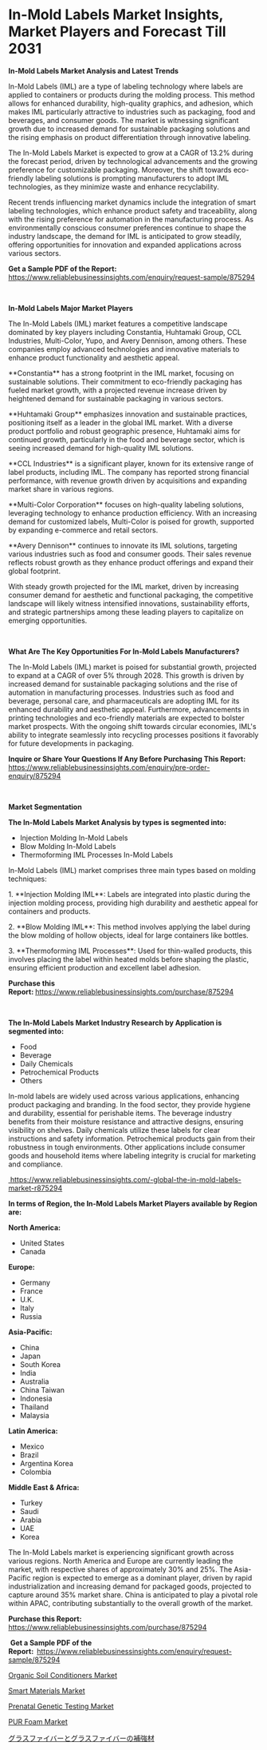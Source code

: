 <p><h1>In-Mold Labels Market Insights, Market Players and Forecast Till 2031</h1></p><p><strong>In-Mold Labels Market Analysis and Latest Trends</strong></p>
<p><p>In-Mold Labels (IML) are a type of labeling technology where labels are applied to containers or products during the molding process. This method allows for enhanced durability, high-quality graphics, and adhesion, which makes IML particularly attractive to industries such as packaging, food and beverages, and consumer goods. The market is witnessing significant growth due to increased demand for sustainable packaging solutions and the rising emphasis on product differentiation through innovative labeling.</p><p>The In-Mold Labels Market is expected to grow at a CAGR of 13.2% during the forecast period, driven by technological advancements and the growing preference for customizable packaging. Moreover, the shift towards eco-friendly labeling solutions is prompting manufacturers to adopt IML technologies, as they minimize waste and enhance recyclability. </p><p>Recent trends influencing market dynamics include the integration of smart labeling technologies, which enhance product safety and traceability, along with the rising preference for automation in the manufacturing process. As environmentally conscious consumer preferences continue to shape the industry landscape, the demand for IML is anticipated to grow steadily, offering opportunities for innovation and expanded applications across various sectors.</p></p>
<p><strong>Get a Sample PDF of the Report:&nbsp;</strong> <a href="https://www.reliablebusinessinsights.com/enquiry/request-sample/875294">https://www.reliablebusinessinsights.com/enquiry/request-sample/875294</a></p>
<p>&nbsp;</p>
<p><strong>In-Mold Labels Major Market Players</strong></p>
<p><p>The In-Mold Labels (IML) market features a competitive landscape dominated by key players including Constantia, Huhtamaki Group, CCL Industries, Multi-Color, Yupo, and Avery Dennison, among others. These companies employ advanced technologies and innovative materials to enhance product functionality and aesthetic appeal.</p><p>**Constantia** has a strong footprint in the IML market, focusing on sustainable solutions. Their commitment to eco-friendly packaging has fueled market growth, with a projected revenue increase driven by heightened demand for sustainable packaging in various sectors.</p><p>**Huhtamaki Group** emphasizes innovation and sustainable practices, positioning itself as a leader in the global IML market. With a diverse product portfolio and robust geographic presence, Huhtamaki aims for continued growth, particularly in the food and beverage sector, which is seeing increased demand for high-quality IML solutions.</p><p>**CCL Industries** is a significant player, known for its extensive range of label products, including IML. The company has reported strong financial performance, with revenue growth driven by acquisitions and expanding market share in various regions.</p><p>**Multi-Color Corporation** focuses on high-quality labeling solutions, leveraging technology to enhance production efficiency. With an increasing demand for customized labels, Multi-Color is poised for growth, supported by expanding e-commerce and retail sectors.</p><p>**Avery Dennison** continues to innovate its IML solutions, targeting various industries such as food and consumer goods. Their sales revenue reflects robust growth as they enhance product offerings and expand their global footprint.</p><p>With steady growth projected for the IML market, driven by increasing consumer demand for aesthetic and functional packaging, the competitive landscape will likely witness intensified innovations, sustainability efforts, and strategic partnerships among these leading players to capitalize on emerging opportunities.</p></p>
<p>&nbsp;</p>
<p><strong>What Are The Key Opportunities For In-Mold Labels Manufacturers?</strong></p>
<p><p>The In-Mold Labels (IML) market is poised for substantial growth, projected to expand at a CAGR of over 5% through 2028. This growth is driven by increased demand for sustainable packaging solutions and the rise of automation in manufacturing processes. Industries such as food and beverage, personal care, and pharmaceuticals are adopting IML for its enhanced durability and aesthetic appeal. Furthermore, advancements in printing technologies and eco-friendly materials are expected to bolster market prospects. With the ongoing shift towards circular economies, IML's ability to integrate seamlessly into recycling processes positions it favorably for future developments in packaging.</p></p>
<p><strong>Inquire or Share Your Questions If Any Before Purchasing This Report:</strong> <a href="https://www.reliablebusinessinsights.com/enquiry/pre-order-enquiry/875294">https://www.reliablebusinessinsights.com/enquiry/pre-order-enquiry/875294</a></p>
<p>&nbsp;</p>
<p><strong>Market Segmentation</strong></p>
<p><strong>The In-Mold Labels Market Analysis by types is segmented into:</strong></p>
<p><ul><li>Injection Molding In-Mold Labels</li><li>Blow Molding In-Mold Labels</li><li>Thermoforming IML Processes In-Mold Labels</li></ul></p>
<p><p>In-Mold Labels (IML) market comprises three main types based on molding techniques: </p><p>1. **Injection Molding IML**: Labels are integrated into plastic during the injection molding process, providing high durability and aesthetic appeal for containers and products.</p><p>2. **Blow Molding IML**: This method involves applying the label during the blow molding of hollow objects, ideal for large containers like bottles.</p><p>3. **Thermoforming IML Processes**: Used for thin-walled products, this involves placing the label within heated molds before shaping the plastic, ensuring efficient production and excellent label adhesion.</p></p>
<p><strong>Purchase this Report:&nbsp;</strong><a href="https://www.reliablebusinessinsights.com/purchase/875294">https://www.reliablebusinessinsights.com/purchase/875294</a></p>
<p>&nbsp;</p>
<p><strong>The In-Mold Labels Market Industry Research by Application is segmented into:</strong></p>
<p><ul><li>Food</li><li>Beverage</li><li>Daily Chemicals</li><li>Petrochemical Products</li><li>Others</li></ul></p>
<p><p>In-mold labels are widely used across various applications, enhancing product packaging and branding. In the food sector, they provide hygiene and durability, essential for perishable items. The beverage industry benefits from their moisture resistance and attractive designs, ensuring visibility on shelves. Daily chemicals utilize these labels for clear instructions and safety information. Petrochemical products gain from their robustness in tough environments. Other applications include consumer goods and household items where labeling integrity is crucial for marketing and compliance.</p></p>
<p><a href="https://www.reliablebusinessinsights.com/-global-the-in-mold-labels-market-r875294">&nbsp;https://www.reliablebusinessinsights.com/-global-the-in-mold-labels-market-r875294</a></p>
<p><strong>In terms of Region, the In-Mold Labels Market Players available by Region are:</strong></p>
<p>
    <p> <strong> North America: </strong>
        <ul>
            <li>United States</li>
            <li>Canada</li>
        </ul>
        </p> 
    <p> <strong> Europe: </strong>
        <ul>
            <li>Germany</li>
            <li>France</li>
            <li>U.K.</li>
            <li>Italy</li>
            <li>Russia</li>
        </ul>
        </p> 
    <p> <strong> Asia-Pacific: </strong>
        <ul>
            <li>China</li>
            <li>Japan</li>
            <li>South Korea</li>
            <li>India</li>
            <li>Australia</li>
            <li>China Taiwan</li>
            <li>Indonesia</li>
            <li>Thailand</li>
            <li>Malaysia</li>
        </ul>
        </p> 
    <p> <strong> Latin America: </strong>
        <ul>
            <li>Mexico</li>
            <li>Brazil</li>
            <li>Argentina Korea</li>
            <li>Colombia</li>
        </ul>
        </p> 
    <p> <strong> Middle East & Africa: </strong>
        <ul>
            <li>Turkey</li>
            <li>Saudi</li>
            <li>Arabia</li>
            <li>UAE</li>
            <li>Korea</li>
        </ul>
    </p>
    </p>
<p><p>The In-Mold Labels market is experiencing significant growth across various regions. North America and Europe are currently leading the market, with respective shares of approximately 30% and 25%. The Asia-Pacific region is expected to emerge as a dominant player, driven by rapid industrialization and increasing demand for packaged goods, projected to capture around 35% market share. China is anticipated to play a pivotal role within APAC, contributing substantially to the overall growth of the market.</p></p>
<p><strong>Purchase this Report: </strong><a href="https://www.reliablebusinessinsights.com/purchase/875294">https://www.reliablebusinessinsights.com/purchase/875294</a></p>
<p>&nbsp;<strong>Get a Sample PDF of the Report:&nbsp;&nbsp;</strong><a href="https://www.reliablebusinessinsights.com/enquiry/request-sample/875294">https://www.reliablebusinessinsights.com/enquiry/request-sample/875294</a></p>
<p><strong></strong></p>
<p><p><a href="https://issuu.com/reportprime-2/docs/organic-soil-conditioners-market-si_f3440ef673937c">Organic Soil Conditioners Market</a></p><p><a href="https://medium.com/@alexander.murray3455/this-report-aims-to-provide-a-comprehensive-presentation-of-the-global-market-for-smart-materials-640c46f2e433">Smart Materials Market</a></p><p><a href="https://www.linkedin.com/pulse/market-trends-global-prenatal-genetic-testing-forecast-analysis-5w83f?trackingId=JiNc5QgSSamNCSuvoxk1yQ%3D%3D">Prenatal Genetic Testing Market</a></p><p><a href="https://www.linkedin.com/pulse/what-current-future-prospects-pur-foam-market-analysis-directions-noyof?trackingId=rKmOCD9SQC%2Bpbtb2SglMYA%3D%3D">PUR Foam Market</a></p><p><a href="https://medium.com/@opalkilback2023/fiberglass-and-glass-fiber-reinforcements-market-%E3%81%AF-%E3%82%B3%E3%82%B9%E3%83%88%E7%AE%A1%E7%90%86%E3%81%A8%E5%8A%B9%E7%8E%87%E5%90%91%E4%B8%8A%E3%82%92%E5%84%AA%E5%85%88%E3%81%97%E3%81%BE%E3%81%99-9c1ba2837170">グラスファイバーとグラスファイバーの補強材</a></p></p>